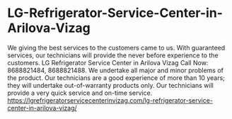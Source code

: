 # LG-Refrigerator-Service-Center-in-Arilova-Vizag
We giving the best services to the customers came to us. With guaranteed services, our technicians will provide the never before experience to the customers. LG Refrigerator Service Center in Arilova Vizag Call Now: 8688821484, 8688821488. We undertake all major and minor problems of the product. Our technicians are a good experience of more than 10 years; they will undertake out-of-warranty products only. Our technicians will provide a very quick service and on-time service. https://lgrefrigeratorservicecenterinvizag.com/lg-refrigerator-service-center-in-arilova-vizag/
